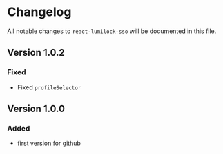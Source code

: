 # Changelog

All notable changes to `react-lumilock-sso` will be documented in this file.

## Version 1.0.2

### Fixed
 - Fixed `profileSelector`

## Version 1.0.0

### Added
 - first version for github